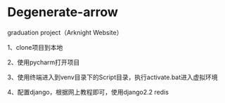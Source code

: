 # Degenerate-arrow
graduation project（Arknight Website）

1、clone项目到本地

2、使用pycharm打开项目

3、使用终端进入到venv目录下的Script目录，执行activate.bat进入虚拟环境

4、配置django，根据网上教程即可，使用django2.2 redis
